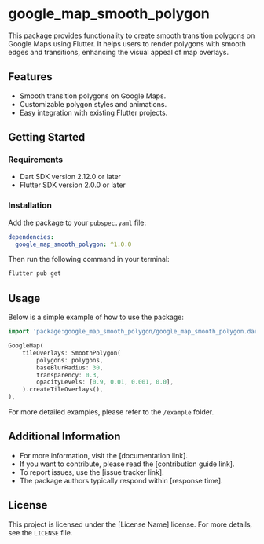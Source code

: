 # google_map_smooth_polygon

This package provides functionality to create smooth transition polygons on Google Maps using Flutter. It helps users to render polygons with smooth edges and transitions, enhancing the visual appeal of map overlays.

## Features

- Smooth transition polygons on Google Maps.
- Customizable polygon styles and animations.
- Easy integration with existing Flutter projects.

## Getting Started

### Requirements

- Dart SDK version 2.12.0 or later
- Flutter SDK version 2.0.0 or later

### Installation

Add the package to your `pubspec.yaml` file:

```yaml
dependencies:
  google_map_smooth_polygon: ^1.0.0
```

Then run the following command in your terminal:

```bash
flutter pub get
```

## Usage

Below is a simple example of how to use the package:

```dart
import 'package:google_map_smooth_polygon/google_map_smooth_polygon.dart';

GoogleMap(
    tileOverlays: SmoothPolygon(
        polygons: polygons,
        baseBlurRadius: 30,
        transparency: 0.3,
        opacityLevels: [0.9, 0.01, 0.001, 0.0],
    ).createTileOverlays(),
),
```

For more detailed examples, please refer to the `/example` folder.

## Additional Information

- For more information, visit the [documentation link].
- If you want to contribute, please read the [contribution guide link].
- To report issues, use the [issue tracker link].
- The package authors typically respond within [response time].

## License

This project is licensed under the [License Name] license. For more details, see the `LICENSE` file.
